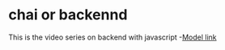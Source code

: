 # chai or backennd

This is the video series on backend with javascript
-[Model link](https://app.eraser.io/workspace/oEORZBjZFq8i5GrURAoK?origin=share)